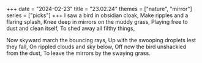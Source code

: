 +++
date = "2024-02-23"
title = "23.02.24"
themes = ["nature", "mirror"]
series = ["picks"]
+++
I saw a bird in obsidian cloak,
Make ripples and a flaring splash,
Knee deep in mirrors on the muddy grass,
Playing free to dust and clean itself,
To shed away all filthy things,

Now skyward march the bouncing rays,
Up with the swooping droplets lest they fall,
On rippled clouds and sky below,
Off now the bird unshackled from the dust,
To leave the mirrors by the swaying grass.
